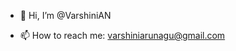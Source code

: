 - 👋 Hi, I’m @VarshiniAN
  
- 📫 How to reach me: varshiniarunagu@gmail.com


<!---
VarshiniAN/VarshiniAN is a ✨ special ✨ repository because its `README.md` (this file) appears on your GitHub profile.
You can click the Preview link to take a look at your changes.
--->
